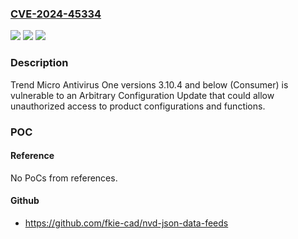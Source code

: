 ### [CVE-2024-45334](https://cve.mitre.org/cgi-bin/cvename.cgi?name=CVE-2024-45334)
![](https://img.shields.io/static/v1?label=Product&message=Trend%20Micro%20Antivirus%20One&color=blue)
![](https://img.shields.io/static/v1?label=Version&message=3.10.4%3C%203.10.6%20&color=brighgreen)
![](https://img.shields.io/static/v1?label=Vulnerability&message=n%2Fa&color=brighgreen)

### Description

Trend Micro Antivirus One versions 3.10.4 and below (Consumer) is vulnerable to an Arbitrary Configuration Update that could allow unauthorized access to product configurations and functions.

### POC

#### Reference
No PoCs from references.

#### Github
- https://github.com/fkie-cad/nvd-json-data-feeds


